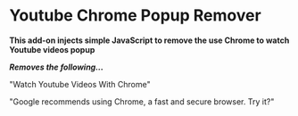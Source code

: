 # Youtube Chrome Popup Remover

**This add-on injects simple JavaScript to remove the use Chrome to watch Youtube videos popup**

***Removes the following...***

"Watch Youtube Videos With Chrome"

"Google recommends using Chrome, a fast and secure browser. Try it?"
